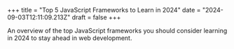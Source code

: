 +++
title = "Top 5 JavaScript Frameworks to Learn in 2024"
date = "2024-09-03T12:11:09.213Z"
draft = false
+++

  An overview of the top JavaScript frameworks you should consider learning in 2024 to stay ahead in web development.
        